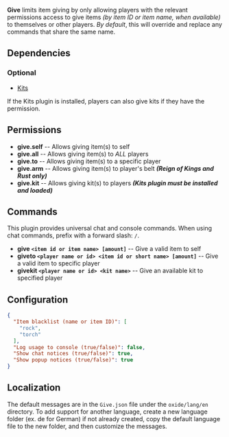 **Give** limits item giving by only allowing players with the relevant permissions access to give items *(by item ID or item name, when available)* to themselves or other players. *By default*, this will override and replace any commands that share the same name.

## Dependencies

### Optional

- [Kits](https://umod.org/plugins/kits)

If the Kits plugin is installed, players can also give kits if they have the permission.

## Permissions

- **give.self** -- Allows giving item(s) to self
- **give.all** -- Allows giving item(s) to *ALL* players
- **give.to** -- Allows giving item(s) to a specific player
- **give.arm** -- Allows giving item(s) to player's belt ***(Reign of Kings and Rust only)***
- **give.kit** -- Allows giving kit(s) to players ***(Kits plugin must be installed and loaded)***

## Commands

This plugin provides universal chat and console commands. When using chat commands, prefix with a forward slash: `/`.

- **give `<item id or item name> [amount]`** -- Give a valid item to self
- **giveto `<player name or id> <item id or short name> [amount]`** -- Give a valid item to specific player
- **givekit `<player name or id> <kit name>`** -- Give an available kit to specified player

## Configuration

```json
{
  "Item blacklist (name or item ID)": [
    "rock",
    "torch"
  ],
  "Log usage to console (true/false)": false,
  "Show chat notices (true/false)": true,
  "Show popup notices (true/false)": true
}
```

## Localization

The default messages are in the `Give.json` file under the `oxide/lang/en` directory. To add support for another language, create a new language folder (ex. de for German) if not already created, copy the default language file to the new folder, and then customize the messages.
